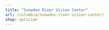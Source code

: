 ```yaml
---
title: "Snowden River Vision Center"
url: /columbia/snowden-river-vision-center/
shop: optician
---
```

